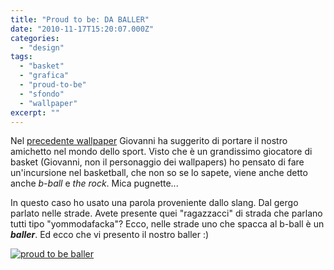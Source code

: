 ```yaml
---
title: "Proud to be: DA BALLER"
date: "2010-11-17T15:20:07.000Z"
categories:
  - "design"
tags:
  - "basket"
  - "grafica"
  - "proud-to-be"
  - "sfondo"
  - "wallpaper"
excerpt: ""
---
```


Nel [precedente wallpaper](http://blog.enricodeleo.com/proud-to-be-punk-version/) Giovanni ha suggerito di portare il nostro amichetto nel mondo dello sport. Visto che è un grandissimo giocatore di basket (Giovanni, non il personaggio dei wallpapers) ho pensato di fare un'incursione nel basketball, che non so se lo sapete, viene anche detto anche _b-ball_ e _the rock_. Mica pugnette...

In questo caso ho usato una parola proveniente dallo slang. Dal gergo parlato nelle strade. Avete presente quei "ragazzacci" di strada che parlano tutti tipo "yommodafacka"? Ecco, nelle strade uno che spacca al b-ball è un **_baller_**. Ed ecco che vi presento il nostro baller :)

[![](https://enricodeleo.s3.eu-south-1.amazonaws.com/uploads/2010/11/proud_to_be__baller_by_lysergicstudio-d330tm1.jpg "proud to be baller")](http://fav.me/d330tm1)
